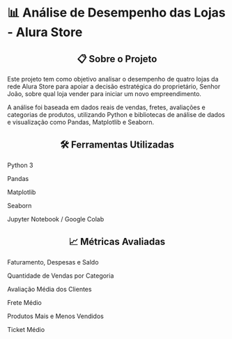 # 📊 Análise de Desempenho das Lojas - Alura Store

<h2 align="center"> 📋 Sobre o Projeto </h2>
Este projeto tem como objetivo analisar o desempenho de quatro lojas da rede Alura Store para apoiar a decisão estratégica do proprietário, Senhor João, sobre qual loja vender para iniciar um novo empreendimento.

A análise foi baseada em dados reais de vendas, fretes, avaliações e categorias de produtos, utilizando Python e bibliotecas de análise de dados e visualização como Pandas, Matplotlib e Seaborn.

<h2 align="center"> 🛠️ Ferramentas Utilizadas </h2>
Python 3

Pandas

Matplotlib

Seaborn

Jupyter Notebook / Google Colab

<h2 align="center"> 📈 Métricas Avaliadas </h2>
Faturamento, Despesas e Saldo

Quantidade de Vendas por Categoria

Avaliação Média dos Clientes

Frete Médio

Produtos Mais e Menos Vendidos

Ticket Médio

